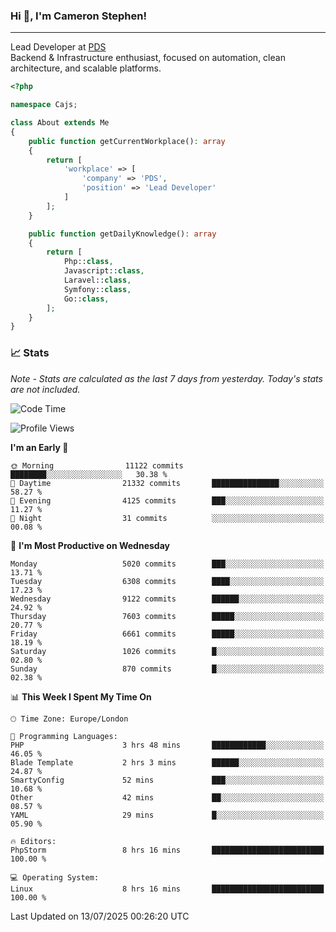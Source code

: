### Hi 👋, I'm Cameron Stephen!

---

Lead Developer at [PDS](https://prindatasolutions.co.uk)  
Backend & Infrastructure enthusiast, focused on automation, clean architecture, and scalable platforms.


```php
<?php

namespace Cajs;

class About extends Me
{
    public function getCurrentWorkplace(): array
    {
        return [
            'workplace' => [
                'company' => 'PDS',
                'position' => 'Lead Developer'
            ]
        ];
    }

    public function getDailyKnowledge(): array
    {
        return [
            Php::class,
            Javascript::class,
            Laravel::class,
            Symfony::class,
            Go::class,
        ];
    }
}
```

### 📈 Stats
<p><em>Note - Stats are calculated as the last 7 days from yesterday. Today's stats are not included.</em></p>


<!--START_SECTION:waka-->
![Code Time](http://img.shields.io/badge/Code%20Time-4%2C564%20hrs%2012%20mins-blue)

![Profile Views](http://img.shields.io/badge/Profile%20Views-0-blue)

**I'm an Early 🐤** 

```text
🌞 Morning                11122 commits       ████████░░░░░░░░░░░░░░░░░   30.38 % 
🌆 Daytime                21332 commits       ███████████████░░░░░░░░░░   58.27 % 
🌃 Evening                4125 commits        ███░░░░░░░░░░░░░░░░░░░░░░   11.27 % 
🌙 Night                  31 commits          ░░░░░░░░░░░░░░░░░░░░░░░░░   00.08 % 
```
📅 **I'm Most Productive on Wednesday** 

```text
Monday                   5020 commits        ███░░░░░░░░░░░░░░░░░░░░░░   13.71 % 
Tuesday                  6308 commits        ████░░░░░░░░░░░░░░░░░░░░░   17.23 % 
Wednesday                9122 commits        ██████░░░░░░░░░░░░░░░░░░░   24.92 % 
Thursday                 7603 commits        █████░░░░░░░░░░░░░░░░░░░░   20.77 % 
Friday                   6661 commits        █████░░░░░░░░░░░░░░░░░░░░   18.19 % 
Saturday                 1026 commits        █░░░░░░░░░░░░░░░░░░░░░░░░   02.80 % 
Sunday                   870 commits         █░░░░░░░░░░░░░░░░░░░░░░░░   02.38 % 
```


📊 **This Week I Spent My Time On** 

```text
🕑︎ Time Zone: Europe/London

💬 Programming Languages: 
PHP                      3 hrs 48 mins       ████████████░░░░░░░░░░░░░   46.05 % 
Blade Template           2 hrs 3 mins        ██████░░░░░░░░░░░░░░░░░░░   24.87 % 
SmartyConfig             52 mins             ███░░░░░░░░░░░░░░░░░░░░░░   10.68 % 
Other                    42 mins             ██░░░░░░░░░░░░░░░░░░░░░░░   08.57 % 
YAML                     29 mins             █░░░░░░░░░░░░░░░░░░░░░░░░   05.90 % 

🔥 Editors: 
PhpStorm                 8 hrs 16 mins       █████████████████████████   100.00 % 

💻 Operating System: 
Linux                    8 hrs 16 mins       █████████████████████████   100.00 % 
```


 Last Updated on 13/07/2025 00:26:20 UTC
<!--END_SECTION:waka-->
